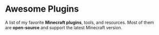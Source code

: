 # Awesome Plugins

A list of my favorite **Minecraft plugins**, tools, and resources. Most of them are **open-source** and support the latest Minecraft version.  

